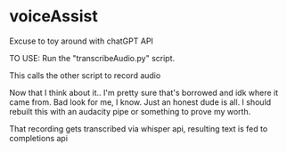 # voiceAssist
Excuse to toy around with chatGPT API

TO USE: Run the "transcribeAudio.py" script.

This calls the other script to record audio

  Now that I think about it.. I'm pretty sure that's borrowed and idk where it came from. Bad look for me, I know. Just an honest dude is all. I should rebuilt   this with an audacity pipe or something to prove my worth.
  
That recording gets transcribed via whisper api, resulting text is fed to completions api
